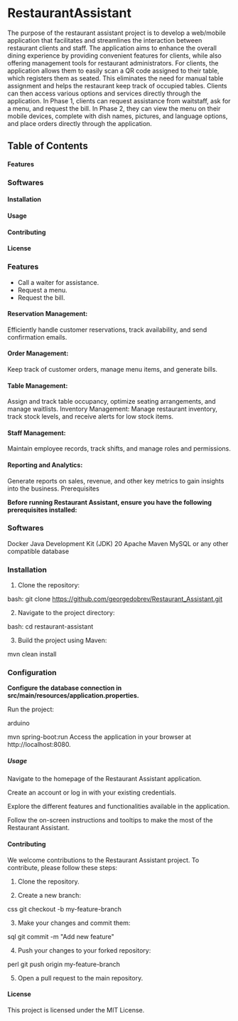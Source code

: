 # RestaurantAssistant

The purpose of the restaurant assistant project is to develop a web/mobile application that facilitates and streamlines the interaction between restaurant clients and staff. The application aims to enhance the overall dining experience by providing convenient features for clients, while also offering management tools for restaurant administrators.
For clients, the application allows them to easily scan a QR code assigned to their table, which registers them as seated. This eliminates the need for manual table assignment and helps the restaurant keep track of occupied tables. Clients can then access various options and services directly through the application. In Phase 1, clients can request assistance from waitstaff, ask for a menu, and request the bill. In Phase 2, they can view the menu on their mobile devices, complete with dish names, pictures, and language options, and place orders directly through the application.

## Table of Contents
#### Features
### Softwares
#### Installation
#### Usage
#### Contributing
#### License

### Features
* Call a waiter for assistance.
* Request a menu.
* Request the bill.


#### Reservation Management:
Efficiently handle customer reservations, track availability, and send confirmation emails.
#### Order Management:
Keep track of customer orders, manage menu items, and generate bills.
#### Table Management:
Assign and track table occupancy, optimize seating arrangements, and manage waitlists.
Inventory Management:
Manage restaurant inventory, track stock levels, and receive alerts for low stock items.
#### Staff Management:
Maintain employee records, track shifts, and manage roles and permissions.
#### Reporting and Analytics:
Generate reports on sales, revenue, and other key metrics to gain insights into the business.
Prerequisites

**Before running Restaurant Assistant, ensure you have the following prerequisites installed:**

### Softwares

Docker
Java Development Kit (JDK) 20
Apache Maven
MySQL or any other compatible database

### Installation

1. Clone the repository:

bash: git clone https://github.com/georgedobrev/Restaurant_Assistant.git

2. Navigate to the project directory:

bash: cd restaurant-assistant

3. Build the project using Maven:

mvn clean install

### Configuration
**Configure the database connection in src/main/resources/application.properties.**

Run the project:

arduino

mvn spring-boot:run
Access the application in your browser at http://localhost:8080.

##### Usage
Navigate to the homepage of the Restaurant Assistant application.

Create an account or log in with your existing credentials.

Explore the different features and functionalities available in the application.

Follow the on-screen instructions and tooltips to make the most of the Restaurant Assistant.

#### Contributing
We welcome contributions to the Restaurant Assistant project. To contribute, please follow these steps:

1. Clone the repository.

2. Create a new branch:

css git checkout -b my-feature-branch

3. Make your changes and commit them:

sql git commit -m "Add new feature"

4. Push your changes to your forked repository:

perl git push origin my-feature-branch

5. Open a pull request to the main repository.

#### License
This project is licensed under the MIT License.
  
